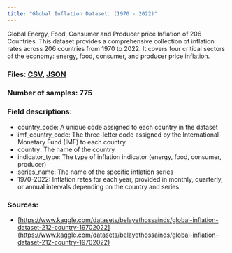 ```yaml
---
title: "Global Inflation Dataset: (1970 - 2022)"
---
```

Global Energy, Food, Consumer and Producer price Inflation of 206 Countries. This dataset provides a comprehensive collection of inflation rates across 206 countries from 1970 to 2022. It covers four critical sectors of the economy: energy, food, consumer, and producer price inflation.

### Files: [CSV](../../assets/datasets/Global-Inflation/Global-Inflation.csv), [JSON](../../assets/datasets/Global-Inflation/Global-Inflation.json)

### Number of samples: 775

### Field descriptions:

- country_code: A unique code assigned to each country in the dataset
- imf_country_code: The three-letter code assigned by the International Monetary Fund (IMF) to each country
- country: The name of the country
- indicator_type: The type of inflation indicator (energy, food, consumer, producer)
- series_name: The name of the specific inflation series
- 1970-2022: Inflation rates for each year, provided in monthly, quarterly, or annual intervals depending on the country and series

### Sources:

- [https://www.kaggle.com/datasets/belayethossainds/global-inflation-dataset-212-country-19702022](https://www.kaggle.com/datasets/belayethossainds/global-inflation-dataset-212-country-19702022)
